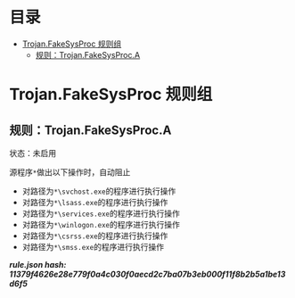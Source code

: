 



目录
==

* [Trojan.FakeSysProc 规则组](#trojanfakesysproc-)
	* [规则：Trojan.FakeSysProc.A](#trojanfakesysproca)

# Trojan.FakeSysProc 规则组

## 规则：Trojan.FakeSysProc.A
  
状态：未启用

源程序`*`做出以下操作时，自动阻止
- 对路径为`*\svchost.exe`的程序进行执行操作
- 对路径为`*\lsass.exe`的程序进行执行操作
- 对路径为`*\services.exe`的程序进行执行操作
- 对路径为`*\winlogon.exe`的程序进行执行操作
- 对路径为`*\csrss.exe`的程序进行执行操作
- 对路径为`*\smss.exe`的程序进行执行操作
  
***rule.json hash: 11379f4626e28e779f0a4c030f0aecd2c7ba07b3eb000f11f8b2b5a1be13d6f5***